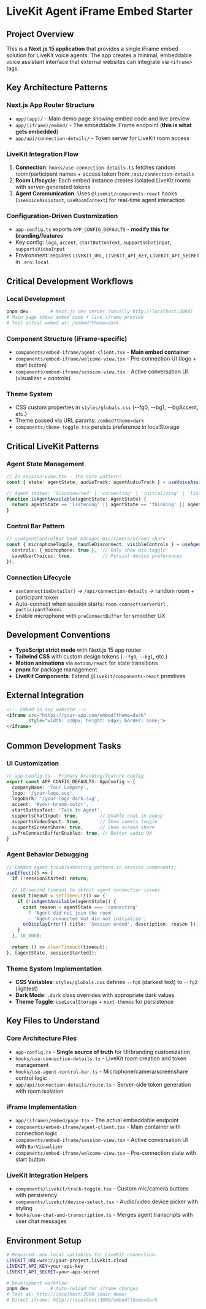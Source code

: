 # LiveKit Agent iFrame Embed Starter

## Project Overview  
This is a **Next.js 15 application** that provides a single iFrame embed solution for LiveKit voice agents. The app creates a minimal, embeddable voice assistant interface that external websites can integrate via `<iframe>` tags.

## Key Architecture Patterns

### Next.js App Router Structure
- `app/(app)/` - Main demo page showing embed code and live preview
- `app/(iframe)/embed/` - The embeddable iFrame endpoint (**this is what gets embedded**)
- `app/api/connection-details/` - Token server for LiveKit room access

### LiveKit Integration Flow
1. **Connection**: `hooks/use-connection-details.ts` fetches random room/participant names + access token from `/api/connection-details`
2. **Room Lifecycle**: Each embed instance creates isolated LiveKit rooms with server-generated tokens
3. **Agent Communication**: Uses `@livekit/components-react` hooks (`useVoiceAssistant`, `useRoomContext`) for real-time agent interaction

### Configuration-Driven Customization
- `app-config.ts` exports `APP_CONFIG_DEFAULTS` - **modify this for branding/features**
- Key config: `logo`, `accent`, `startButtonText`, `supportsChatInput`, `supportsVideoInput`
- Environment: requires `LIVEKIT_URL`, `LIVEKIT_API_KEY`, `LIVEKIT_API_SECRET` in `.env.local`

## Critical Development Workflows

### Local Development
```bash
pnpm dev        # Next.js dev server (usually http://localhost:3000)
# Main page shows embed code + live iframe preview
# Test actual embed at: /embed?theme=dark
```

### Component Structure (iFrame-specific)
- `components/embed-iframe/agent-client.tsx` - **Main embed container**
- `components/embed-iframe/welcome-view.tsx` - Pre-connection UI (logo + start button)  
- `components/embed-iframe/session-view.tsx` - Active conversation UI (visualizer + controls)

### Theme System
- CSS custom properties in `styles/globals.css` (--fg0, --bg1, --bgAccent, etc.)
- Theme passed via URL params: `/embed?theme=dark`
- `components/theme-toggle.tsx` persists preference in localStorage

## Critical LiveKit Patterns

### Agent State Management
```typescript
// In session-view.tsx - the core pattern:
const { state: agentState, audioTrack: agentAudioTrack } = useVoiceAssistant();

// Agent states: 'disconnected' | 'connecting' | 'initializing' | 'listening' | 'thinking' | 'speaking'
function isAgentAvailable(agentState: AgentState) {
  return agentState == 'listening' || agentState == 'thinking' || agentState == 'speaking';
}
```

### Control Bar Pattern 
```typescript
// useAgentControlBar hook manages mic/camera/screen share
const { microphoneToggle, handleDisconnect, visibleControls } = useAgentControlBar({
  controls: { microphone: true },  // Only show mic toggle
  saveUserChoices: true,           // Persist device preferences
});
```

### Connection Lifecycle
- `useConnectionDetails()` → `/api/connection-details` → random room + participant token
- Auto-connect when session starts: `room.connect(serverUrl, participantToken)`
- Enable microphone with `preConnectBuffer` for smoother UX

## Development Conventions  
- **TypeScript strict mode** with Next.js 15 app router
- **Tailwind CSS** with custom design tokens (`--fg0`, `--bg1`, etc.)
- **Motion animations** via `motion/react` for state transitions
- **pnpm** for package management  
- **LiveKit Components**: Extend `@livekit/components-react` primitives

## External Integration
```html
<!-- Embed in any website -->
<iframe src="https://your-app.com/embed?theme=dark" 
        style="width: 320px; height: 64px; border: none;">
</iframe>
```

## Common Development Tasks

### UI Customization
```typescript
// app-config.ts - Primary branding/feature config
export const APP_CONFIG_DEFAULTS: AppConfig = {
  companyName: 'Your Company',
  logo: '/your-logo.svg',
  logoDark: '/your-logo-dark.svg',
  accent: '#your-brand-color',
  startButtonText: 'Talk to Agent',
  supportsChatInput: true,        // Enable chat in popup
  supportsVideoInput: true,       // Show camera toggle
  supportsScreenShare: true,      // Show screen share
  isPreConnectBufferEnabled: true, // Better audio UX
}
```

### Agent Behavior Debugging
```typescript
// Common agent troubleshooting pattern in session components:
useEffect(() => {
  if (!sessionStarted) return;
  
  // 10-second timeout to detect agent connection issues
  const timeout = setTimeout(() => {
    if (!isAgentAvailable(agentState)) {
      const reason = agentState === 'connecting' 
        ? 'Agent did not join the room' 
        : 'Agent connected but did not initialize';
      onDisplayError({ title: 'Session ended', description: reason });
    }
  }, 10_000);
  
  return () => clearTimeout(timeout);
}, [agentState, sessionStarted]);
```

### Theme System Implementation
- **CSS Variables**: `styles/globals.css` defines `--fg0` (darkest text) to `--fg2` (lightest)
- **Dark Mode**: `.dark` class overrides with appropriate dark values
- **Theme Toggle**: `useLocalStorage` + `next-themes` for persistence

## Key Files to Understand

### Core Architecture Files
- `app-config.ts` - **Single source of truth** for UI/branding customization
- `hooks/use-connection-details.ts` - LiveKit room creation and token management
- `hooks/use-agent-control-bar.ts` - Microphone/camera/screenshare control logic
- `app/api/connection-details/route.ts` - Server-side token generation with room isolation

### iFrame Implementation
- `app/(iframe)/embed/page.tsx` - The actual embeddable endpoint
- `components/embed-iframe/agent-client.tsx` - Main container with connection logic
- `components/embed-iframe/session-view.tsx` - Active conversation UI with `BarVisualizer`
- `components/embed-iframe/welcome-view.tsx` - Pre-connection state with start button

### LiveKit Integration Helpers
- `components/livekit/track-toggle.tsx` - Custom mic/camera buttons with persistency
- `components/livekit/device-select.tsx` - Audio/video device picker with styling
- `hooks/use-chat-and-transcription.ts` - Merges agent transcripts with user chat messages

## Environment Setup
```bash
# Required .env.local variables for LiveKit connection:
LIVEKIT_URL=wss://your-project.livekit.cloud
LIVEKIT_API_KEY=your-api-key
LIVEKIT_API_SECRET=your-api-secret

# Development workflow:
pnpm dev        # Auto-reload for iframe changes
# Test at: http://localhost:3000 (main demo)
# Direct iframe: http://localhost:3000/embed?theme=dark
```